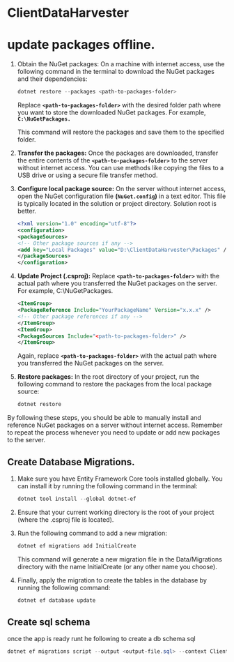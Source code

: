 # ClientDataHarvester

# update packages offline.

1. Obtain the NuGet packages: On a machine with internet access, use the following command in the terminal to download the NuGet packages and their dependencies:

    ```PowerShell
    dotnet restore --packages <path-to-packages-folder>
    ```

    Replace **`<path-to-packages-folder>`** with the desired folder path where you want to store the downloaded NuGet packages. For example, **`C:\NuGetPackages.`**

    This command will restore the packages and save them to the specified folder.

1. **Transfer the packages:** Once the packages are downloaded, transfer the entire contents of the **`<path-to-packages-folder>`** to the server without internet access. You can use methods like copying the files to a USB drive or using a secure file transfer method.

1. **Configure local package source:** On the server without internet access, open the NuGet configuration file **(`NuGet.config`)** in a text editor. This file is typically located in the solution or project directory. Solution root is better.

    ```xml
    <?xml version="1.0" encoding="utf-8"?>
    <configuration>
    <packageSources>
    <!-- Other package sources if any -->
    <add key="Local Packages" value="D:\ClientDataHarvester\Packages" />
    </packageSources>
    </configuration>
    ```

1. **Update Project (.csproj):** Replace **`<path-to-packages-folder>`** with the actual path where you transferred the NuGet packages on the server. For example, C:\NuGetPackages.

    ```xml
    <ItemGroup>
    <PackageReference Include="YourPackageName" Version="x.x.x" />
    <!-- Other package references if any -->
    </ItemGroup>
    <ItemGroup>
    <PackageSources Include="<path-to-packages-folder>" />
    </ItemGroup>

    ```

    Again, replace **`<path-to-packages-folder>`** with the actual path where you transferred the NuGet packages on the server.

1. **Restore packages:** In the root directory of your project, run the following command to restore the packages from the local package source:

    ```PowerShell
    dotnet restore
    ```

By following these steps, you should be able to manually install and reference NuGet packages on a server without internet access. Remember to repeat the process whenever you need to update or add new packages to the server.

## Create Database Migrations.

1. Make sure you have Entity Framework Core tools installed globally. You can install it by running the following command in the terminal:

    ```PowerShell
    dotnet tool install --global dotnet-ef
    ```

2. Ensure that your current working directory is the root of your project (where the .csproj file is located).

3. Run the following command to add a new migration:

    ```PowerShell
    dotnet ef migrations add InitialCreate

    ```
    This command will generate a new migration file in the Data/Migrations directory with the name InitialCreate (or any other name you choose).


4. Finally, apply the migration to create the tables in the database by running the following command:
    ```PowerShell
    dotnet ef database update

    ```

## Create sql schema
once the app is ready runt he following to create a db schema sql 

```PowerShell
dotnet ef migrations script --output <output-file.sql> --context ClientDataContext
```
